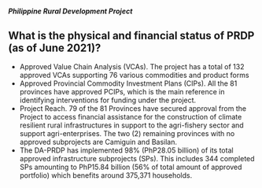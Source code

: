 ##### Philippine Rural Development Project

## What is the physical and financial status of PRDP (as of June 2021)?


 - Approved Value Chain Analysis (VCAs). The project has a total of 132 approved VCAs supporting 76 various commodities and product forms
 - Approved Provincial Commodity Investment Plans (CIPs). All the 81 provinces have approved PCIPs, which is the main reference in identifying interventions for funding under the project.
 - Project Reach. 79 of the 81 Provinces have secured approval from the Project to access financial assistance for the construction of climate resilient rural infrastructures in support to the agri-fishery sector and support agri-enterprises. The two (2) remaining provinces with no approved subprojects are Camiguin and Basilan.
 - The DA-PRDP has implemented 98% (PhP28.05 billion) of its total approved infrastructure subprojects (SPs). This includes 344 completed SPs amounting to PhP15.84 billion (56% of total amount of approved portfolio) which benefits around 375,371 households.
